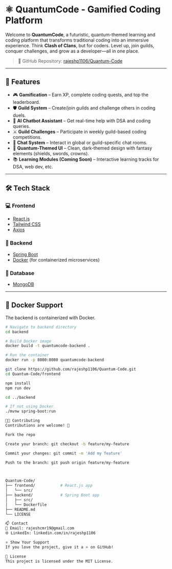 # ⚛️ QuantumCode - Gamified Coding Platform

Welcome to **QuantumCode**, a futuristic, quantum-themed learning and coding platform that transforms traditional coding into an immersive experience. Think **Clash of Clans**, but for coders. Level up, join guilds, conquer challenges, and grow as a developer—all in one place.

> 🔗 GitHub Repository: [rajeshp1106/Quantum-Code](https://github.com/rajeshp1106/Quantum-Code.git)

---

## 🚀 Features

- 🎮 **Gamification** – Earn XP, complete coding quests, and top the leaderboard.
- 🛡️ **Guild System** – Create/join guilds and challenge others in coding duels.
- 🧠 **AI Chatbot Assistant** – Get real-time help with DSA and coding queries.
- ⚔️ **Guild Challenges** – Participate in weekly guild-based coding competitions.
- 💬 **Chat System** – Interact in global or guild-specific chat rooms.
- 🌌 **Quantum-Themed UI** – Clean, dark-themed design with fantasy elements (shields, swords, crowns).
- 📚 **Learning Modules (Coming Soon)** – Interactive learning tracks for DSA, web dev, etc.

---

## 🛠️ Tech Stack

### 💻 Frontend
- [React.js](https://reactjs.org/)
- [Tailwind CSS](https://tailwindcss.com/)
- [Axios](https://axios-http.com/)

### 🧠 Backend
- [Spring Boot](https://spring.io/projects/spring-boot)
- [Docker](https://www.docker.com/) (for containerized microservices)

### 💾 Database
- [MongoDB](https://www.mongodb.com/)

---

## 🐳 Docker Support

The backend is containerized with Docker.

```bash
# Navigate to backend directory
cd backend

# Build Docker image
docker build -t quantumcode-backend .

# Run the container
docker run -p 8080:8080 quantumcode-backend

git clone https://github.com/rajeshp1106/Quantum-Code.git
cd Quantum-Code/frontend

npm install
npm run dev

cd ../backend

# If not using Docker
./mvnw spring-boot:run

🧑‍💻 Contributing
Contributions are welcome! 🙌

Fork the repo

Create your branch: git checkout -b feature/my-feature

Commit your changes: git commit -m 'Add my feature'

Push to the branch: git push origin feature/my-feature



Quantum-Code/
├── frontend/           # React.js app
│   └── src/
├── backend/            # Spring Boot app
│   ├── src/
│   └── Dockerfile
├── README.md
└── LICENSE

📫 Contact
💌 Email: rajeshcmr19@gmail.com
🌐 LinkedIn: linkedin.com/in/rajeshp1106

⭐ Show Your Support
If you love the project, give it a ⭐ on GitHub!

📄 License
This project is licensed under the MIT License.
